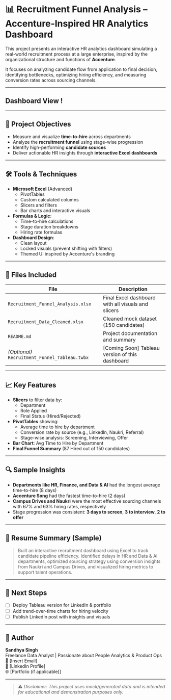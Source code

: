 # 📊 Recruitment Funnel Analysis – Accenture-Inspired HR Analytics Dashboard

This project presents an interactive HR analytics dashboard simulating a real-world recruitment process at a large enterprise, inspired by the organizational structure and functions of **Accenture**.

It focuses on analyzing candidate flow from application to final decision, identifying bottlenecks, optimizing hiring efficiency, and measuring conversion rates across sourcing channels.

---
## Dashboard View !
---

## 🎯 Project Objectives

- Measure and visualize **time-to-hire** across departments
- Analyze the **recruitment funnel** using stage-wise progression
- Identify high-performing **candidate sources**
- Deliver actionable HR insights through **interactive Excel dashboards**

---

## 🛠️ Tools & Techniques

- **Microsoft Excel** (Advanced)
  - PivotTables
  - Custom calculated columns
  - Slicers and filters
  - Bar charts and interactive visuals
- **Formulas & Logic**:
  - Time-to-hire calculations
  - Stage duration breakdowns
  - Hiring rate formulas
- **Dashboard Design**:
  - Clean layout
  - Locked visuals (prevent shifting with filters)
  - Themed UI inspired by Accenture's branding

---

## 📂 Files Included

| File | Description |
|------|-------------|
| `Recruitment_Funnel_Analysis.xlsx` | Final Excel dashboard with all visuals and slicers |
| `Recruitment_Data_Cleaned.xlsx` | Cleaned mock dataset (150 candidates) |
| `README.md` | Project documentation and summary |
| *(Optional)* `Recruitment_Funnel_Tableau.twbx` | [Coming Soon] Tableau version of this dashboard |

---

## 📈 Key Features

- **Slicers** to filter data by:
  - Department
  - Role Applied
  - Final Status (Hired/Rejected)
- **PivotTables** showing:
  - Average time to hire by department
  - Conversion rate by source (e.g., LinkedIn, Naukri, Referral)
  - Stage-wise analysis: Screening, Interviewing, Offer
- **Bar Chart**: Avg Time to Hire by Department
- **Final Funnel Summary** (87 Hired out of 150 candidates)

---

## 🔍 Sample Insights

- **Departments like HR, Finance, and Data & AI** had the longest average time-to-hire (8 days)
- **Accenture Song** had the fastest time-to-hire (2 days)
- **Campus Drives and Naukri** were the most effective sourcing channels with 67% and 63% hiring rates, respectively
- Stage progression was consistent: **3 days to screen**, **3 to interview**, **2 to offer**

---

## 📌 Resume Summary (Sample)

> Built an interactive recruitment dashboard using Excel to track candidate pipeline efficiency. Identified delays in HR and Data & AI departments, optimized sourcing strategy using conversion insights from Naukri and Campus Drives, and visualized hiring metrics to support talent operations.

---

## 🚀 Next Steps

- [ ] Deploy Tableau version for LinkedIn & portfolio
- [ ] Add trend-over-time charts for hiring velocity
- [ ] Publish LinkedIn post with insights and visuals

---

## 👤 Author

**Sandhya Singh**  
Freelance Data Analyst | Passionate about People Analytics & Product Ops  
📧 [Insert Email]  
🔗 [LinkedIn Profile]  
🌐 [Portfolio (if applicable)]

---

> ⚠️ *Disclaimer: This project uses mock/generated data and is intended for educational and demonstration purposes only.*
